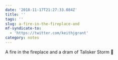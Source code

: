 ```yaml
---
date: '2018-11-17T21:27:33.084Z'
title: ''
tags: ''
slug: a-fire-in-the-fireplace-and
mf-syndicate-to:
  - 'https://twitter.com/keithjgrant'
category: notes
---
```

A fire in the fireplace and a dram of Talisker Storm 🥃
